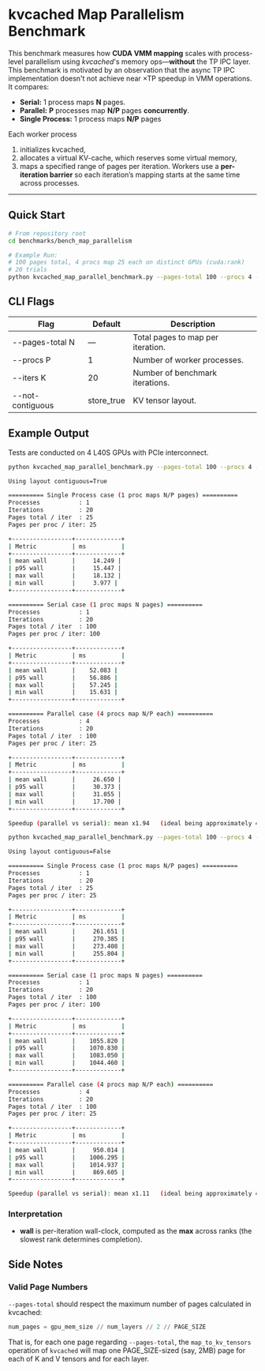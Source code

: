 # kvcached Map Parallelism Benchmark

This benchmark measures how **CUDA VMM mapping** scales with process-level parallelism using *kvcached*'s memory ops—**without** the TP IPC layer. This benchmark is motivated by an observation that the async TP IPC implementation doesn't not achieve near ×TP speedup in VMM operations. It compares:

- **Serial:** 1 process maps **N** pages.
- **Parallel:** **P** processes map **N/P** pages **concurrently**.
- **Single Process:** 1 process maps **N/P** pages

Each worker process
1. initializes kvcached,
2. allocates a virtual KV-cache, which reserves some virtual memory,
3. maps a specified range of pages per iteration. Workers use a **per-iteration barrier** so each iteration’s mapping starts at the same time across processes.

---

## Quick Start

```bash
# From repository root
cd benchmarks/bench_map_parallelism

# Example Run:
# 100 pages total, 4 procs map 25 each on distinct GPUs (cuda:rank)
# 20 trials
python kvcached_map_parallel_benchmark.py --pages-total 100 --procs 4 --iters 20
```

## CLI Flags

| Flag        |  Default  | Description      |
|-------------|-----------|------------------|
| --pages-total N | —         | Total pages to map per iteration.        |
| --procs P       | 1         | Number of worker processes.      |
| --iters K       | 20        | Number of benchmark iterations.      |
| --not-contiguous       | store_true        | KV tensor layout.      |

## Example Output
Tests are conducted on 4 L40S GPUs with PCIe interconnect.

```bash
python kvcached_map_parallel_benchmark.py --pages-total 100 --procs 4 --iters 20
```

```bash
Using layout contiguous=True

========== Single Process case (1 proc maps N/P pages) ==========
Processes           : 1
Iterations          : 20
Pages total / iter  : 25
Pages per proc / iter: 25

+-----------------+-------------+
| Metric          | ms          |
+-----------------+-------------+
| mean wall       |     14.249 |
| p95 wall        |     15.447 |
| max wall        |     18.132 |
| min wall        |     3.977 |
+-----------------+-------------+

========== Serial case (1 proc maps N pages) ==========
Processes           : 1
Iterations          : 20
Pages total / iter  : 100
Pages per proc / iter: 100

+-----------------+-------------+
| Metric          | ms          |
+-----------------+-------------+
| mean wall       |    52.083 |
| p95 wall        |    56.886 |
| max wall        |    57.245 |
| min wall        |    15.631 |
+-----------------+-------------+

========== Parallel case (4 procs map N/P each) ==========
Processes           : 4
Iterations          : 20
Pages total / iter  : 100
Pages per proc / iter: 25

+-----------------+-------------+
| Metric          | ms          |
+-----------------+-------------+
| mean wall       |     26.650 |
| p95 wall        |     30.373 |
| max wall        |     31.055 |
| min wall        |     17.700 |
+-----------------+-------------+

Speedup (parallel vs serial): mean x1.94   (ideal being approximately 4.00 if perfect overlap)
```

```bash
python kvcached_map_parallel_benchmark.py --pages-total 100 --procs 4 --iters 20 --not-contiguous
```

```bash
Using layout contiguous=False

========== Single Process case (1 proc maps N/P pages) ==========
Processes           : 1
Iterations          : 20
Pages total / iter  : 25
Pages per proc / iter: 25

+-----------------+-------------+
| Metric          | ms          |
+-----------------+-------------+
| mean wall       |     261.651 |
| p95 wall        |     270.385 |
| max wall        |     273.408 |
| min wall        |     255.804 |
+-----------------+-------------+

========== Serial case (1 proc maps N pages) ==========
Processes           : 1
Iterations          : 20
Pages total / iter  : 100
Pages per proc / iter: 100

+-----------------+-------------+
| Metric          | ms          |
+-----------------+-------------+
| mean wall       |    1055.820 |
| p95 wall        |    1070.830 |
| max wall        |    1083.050 |
| min wall        |    1044.460 |
+-----------------+-------------+

========== Parallel case (4 procs map N/P each) ==========
Processes           : 4
Iterations          : 20
Pages total / iter  : 100
Pages per proc / iter: 25

+-----------------+-------------+
| Metric          | ms          |
+-----------------+-------------+
| mean wall       |     950.014 |
| p95 wall        |    1006.295 |
| max wall        |    1014.937 |
| min wall        |     869.605 |
+-----------------+-------------+

Speedup (parallel vs serial): mean x1.11   (ideal being approximately 4.00 if perfect overlap)
```

### Interpretation
- **wall** is per-iteration wall-clock, computed as the **max** across ranks (the slowest rank determines completion).

## Side Notes
### Valid Page Numbers
`--pages-total` should respect the maximum number of pages calculated in kvcached:

```python
num_pages = gpu_mem_size // num_layers // 2 // PAGE_SIZE
```

That is, for each one page regarding `--pages-total`, the `map_to_kv_tensors` operation of `kvcached` will map one PAGE_SIZE-sized (say, 2MB) page for each of K and V tensors and for each layer.
